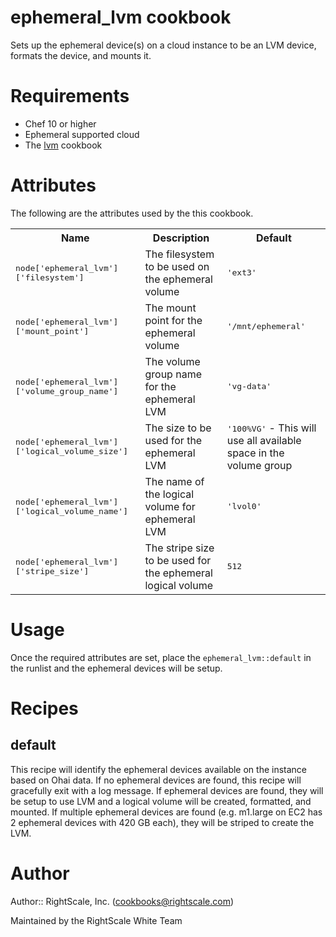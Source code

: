 # ephemeral_lvm cookbook

Sets up the ephemeral device(s) on a cloud instance to be an LVM device, formats the device, and mounts it.

# Requirements

* Chef 10 or higher
* Ephemeral supported cloud
* The [lvm](http://community.opscode.com/cookbooks/lvm) cookbook

# Attributes

The following are the attributes used by the this cookbook.
<table>
  <tr>
    <th>Name</th>
    <th>Description</th>
    <th>Default</th>
  </tr>
  <tr>
    <td><tt>node['ephemeral_lvm']['filesystem']</tt></td>
    <td>The filesystem to be used on the ephemeral volume</td>
    <td><tt>'ext3'</tt></td>
  </tr>
  <tr>
    <td><tt>node['ephemeral_lvm']['mount_point']</tt></td>
    <td>The mount point for the ephemeral volume</td>
    <td><tt>'/mnt/ephemeral'</tt></td>
  </tr>
  <tr>
    <td><tt>node['ephemeral_lvm']['volume_group_name']</tt></td>
    <td>The volume group name for the ephemeral LVM</td>
    <td><tt>'vg-data'</tt></td>
  </tr>
  <tr>
    <td><tt>node['ephemeral_lvm']['logical_volume_size']</tt></td>
    <td>The size to be used for the ephemeral LVM</td>
    <td><tt>'100%VG'</tt> - This will use all available space in the volume group</td>
  </tr>
  <tr>
    <td><tt>node['ephemeral_lvm']['logical_volume_name']</tt></td>
    <td>The name of the logical volume for ephemeral LVM</td>
    <td><tt>'lvol0'</tt></td>
  </tr>
  <tr>
    <td><tt>node['ephemeral_lvm']['stripe_size']</tt></td>
    <td>The stripe size to be used for the ephemeral logical volume</td>
    <td><tt>512</tt></td>
  </tr>
</table>

# Usage

Once the required attributes are set, place the `ephemeral_lvm::default` in the runlist and the ephemeral devices will
be setup.

# Recipes

## default

This recipe will identify the ephemeral devices available on the instance based on Ohai data. If no ephemeral devices
are found, this recipe will gracefully exit with a log message. If ephemeral devices are found, they will be setup to
use LVM and a logical volume will be created, formatted, and mounted. If multiple ephemeral devices are found
(e.g. m1.large on EC2 has 2 ephemeral devices with 420 GB each), they will be striped to create the LVM.

# Author

Author:: RightScale, Inc. (<cookbooks@rightscale.com>)

Maintained by the RightScale White Team
